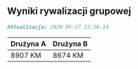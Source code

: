 ## Wyniki rywalizacji grupowej

```markdown
Aktualizacja: 2020-05-27 22:56:14
```

Drużyna A | Drużyna B
------------ | -------------
 8907 KM | 8674 KM